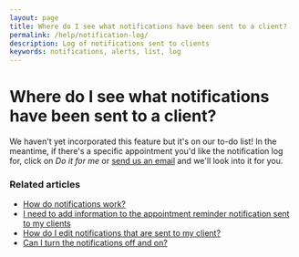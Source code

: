 ```yaml
---
layout: page
title: Where do I see what notifications have been sent to a client?
permalink: /help/notification-log/
description: Log of notifications sent to clients
keywords: notifications, alerts, list, log
---
```


# Where do I see what notifications have been sent to a client?

We haven't yet incorporated this feature but it's on our to-do list! In the meantime, if there's a specific appointment you'd like the notification log for, click on *Do it for me* or [send us an email](mailto:support@appointmentguru.co) and we'll look into it for you.

### Related articles

* [How do notifications work?](/help/how-do-notifications-work)
* [I need to add information to the appointment reminder notification sent to my clients](/help/edit-notifications)
* [How do I edit notifications that are sent to my client?](/help/edit-notifications)
* [Can I turn the notifications off and on?](/help/turning-notifications-off-and-on)
